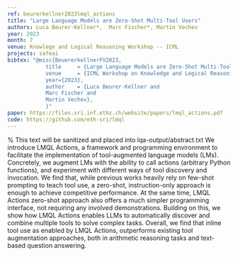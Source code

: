 ```yaml
---
ref: beurerkellner2023lmql_actions
title: "Large Language Models are Zero-Shot Multi-Tool Users"
authors: Luca Beurer-Kellner*,  Marc Fischer*, Martin Vechev
year: 2023
month: 7
venue: Knowlege and Logical Reasoning Workshop -- ICML
projects: safeai
bibtex: "@misc{BeuererkellnerFV2023,
			title     = {Large Language Models are Zero-Shot Multi-Tool Users},
			venue     = {ICML Workshop on Knowledge and Logical Reasoning in the Era of Data-Driven Learning},
			year={2023},
			author    = {Luca Beurer-Kellner and
      		Marc Fischer and
      		Martin Vechev},
			}"
paper: https://files.sri.inf.ethz.ch/website/papers/lmql_actions.pdf
code: https://github.com/eth-sri/lmql
---
```


% This text will be sanitized and placed into lqa-output/abstract.txt
We introduce LMQL Actions, a framework and programming environment to facilitate the implementation of tool-augmented language models (LMs).
Concretely, we augment LMs with the ability to call actions (arbitrary Python functions), and experiment with different ways of tool discovery and invocation.
We find that, while previous works heavily rely on few-shot prompting to teach tool use, a zero-shot, instruction-only approach is enough to achieve competitive performance. At the same time, LMQL Actions zero-shot approach also offers a much simpler programming interface, not requiring any involved demonstrations. Building on this, we show how LMQL Actions enables LLMs to automatically discover and combine multiple tools to solve complex tasks. Overall, we find that inline tool use as enabled by LMQL Actions, outperforms existing tool augmentation approaches, both in arithmetic reasoning tasks and text-based question answering.